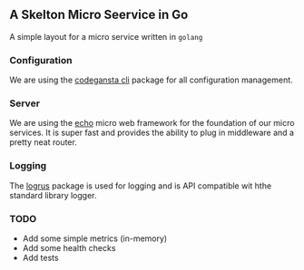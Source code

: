 ## A Skelton Micro Seervice in Go

A simple layout for a micro service written in `golang` 


### Configuration
We are using the [codegansta cli](https://github.com/codegangsta/cli) package for all configuration management.

### Server  
We are using the [echo](https://github.com/labstack/echo) micro web framework for the foundation of our micro services.
It is super fast and provides the ability to plug in middleware and a pretty neat router.
 

### Logging
The [logrus](https://github.com/Sirupsen/logrus) package is used for logging and is API compatible wit hthe standard
library logger.


### TODO

* Add some simple metrics (in-memory)
* Add some health checks
* Add tests

